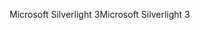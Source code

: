 <span data-ttu-id="9b6f3-101">Microsoft Silverlight 3</span><span class="sxs-lookup"><span data-stu-id="9b6f3-101">Microsoft Silverlight 3</span></span>